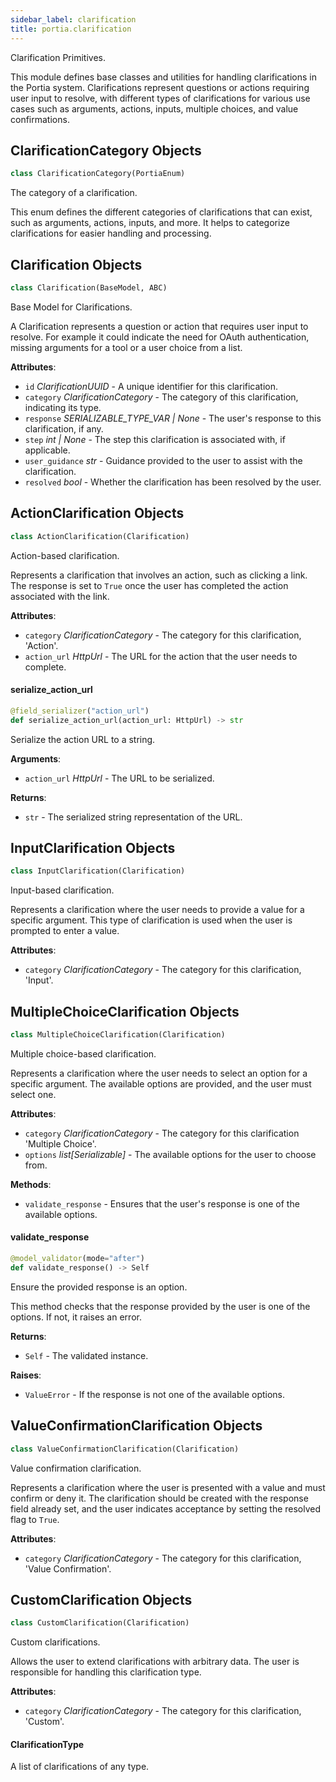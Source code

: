 ```yaml
---
sidebar_label: clarification
title: portia.clarification
---
```


Clarification Primitives.

This module defines base classes and utilities for handling clarifications in the Portia system.
Clarifications represent questions or actions requiring user input to resolve, with different types
of clarifications for various use cases such as arguments, actions, inputs, multiple choices,
and value confirmations.

## ClarificationCategory Objects

```python
class ClarificationCategory(PortiaEnum)
```

The category of a clarification.

This enum defines the different categories of clarifications that can exist, such as arguments,
actions, inputs, and more. It helps to categorize clarifications for easier
handling and processing.

## Clarification Objects

```python
class Clarification(BaseModel, ABC)
```

Base Model for Clarifications.

A Clarification represents a question or action that requires user input to resolve. For example
it could indicate the need for OAuth authentication, missing arguments for a tool
or a user choice from a list.

**Attributes**:

- `id` _ClarificationUUID_ - A unique identifier for this clarification.
- `category` _ClarificationCategory_ - The category of this clarification, indicating its type.
- `response` _SERIALIZABLE_TYPE_VAR | None_ - The user&#x27;s response to this clarification, if any.
- `step` _int | None_ - The step this clarification is associated with, if applicable.
- `user_guidance` _str_ - Guidance provided to the user to assist with the clarification.
- `resolved` _bool_ - Whether the clarification has been resolved by the user.

## ActionClarification Objects

```python
class ActionClarification(Clarification)
```

Action-based clarification.

Represents a clarification that involves an action, such as clicking a link. The response is set
to `True` once the user has completed the action associated with the link.

**Attributes**:

- `category` _ClarificationCategory_ - The category for this clarification, &#x27;Action&#x27;.
- `action_url` _HttpUrl_ - The URL for the action that the user needs to complete.

#### serialize\_action\_url

```python
@field_serializer("action_url")
def serialize_action_url(action_url: HttpUrl) -> str
```

Serialize the action URL to a string.

**Arguments**:

- `action_url` _HttpUrl_ - The URL to be serialized.
  

**Returns**:

- `str` - The serialized string representation of the URL.

## InputClarification Objects

```python
class InputClarification(Clarification)
```

Input-based clarification.

Represents a clarification where the user needs to provide a value for a specific argument.
This type of clarification is used when the user is prompted to enter a value.

**Attributes**:

- `category` _ClarificationCategory_ - The category for this clarification, &#x27;Input&#x27;.

## MultipleChoiceClarification Objects

```python
class MultipleChoiceClarification(Clarification)
```

Multiple choice-based clarification.

Represents a clarification where the user needs to select an option for a specific argument.
The available options are provided, and the user must select one.

**Attributes**:

- `category` _ClarificationCategory_ - The category for this clarification &#x27;Multiple Choice&#x27;.
- `options` _list[Serializable]_ - The available options for the user to choose from.
  

**Methods**:

- `validate_response` - Ensures that the user&#x27;s response is one of the available options.

#### validate\_response

```python
@model_validator(mode="after")
def validate_response() -> Self
```

Ensure the provided response is an option.

This method checks that the response provided by the user is one of the options. If not,
it raises an error.

**Returns**:

- `Self` - The validated instance.
  

**Raises**:

- `ValueError` - If the response is not one of the available options.

## ValueConfirmationClarification Objects

```python
class ValueConfirmationClarification(Clarification)
```

Value confirmation clarification.

Represents a clarification where the user is presented with a value and must confirm or deny it.
The clarification should be created with the response field already set, and the user indicates
acceptance by setting the resolved flag to `True`.

**Attributes**:

- `category` _ClarificationCategory_ - The category for this clarification, &#x27;Value Confirmation&#x27;.

## CustomClarification Objects

```python
class CustomClarification(Clarification)
```

Custom clarifications.

Allows the user to extend clarifications with arbitrary data.
The user is responsible for handling this clarification type.

**Attributes**:

- `category` _ClarificationCategory_ - The category for this clarification, &#x27;Custom&#x27;.

#### ClarificationType

A list of clarifications of any type.

